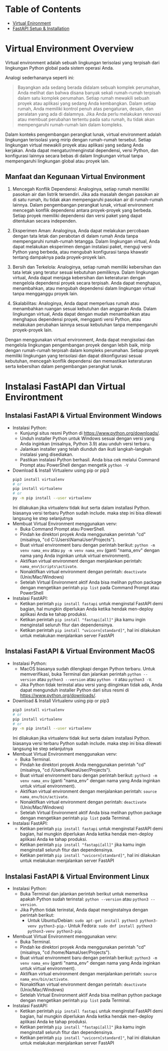 # Table of Contents
- [Virtual Enironment](#virtual-environment-overview)
- [FastAPI Setup & Installation](#instalasi-fastapi-dan-virtual-environtment)

# Virtual Environment Overview
Virtual environment adalah sebuah lingkungan terisolasi yang terpisah dari lingkungan Python global pada sistem operasi Anda. 

Analogi sederhananya seperti ini:
> Bayangkan ada sedang berada didalam sebuah komplek perumahan, Anda melihat dan bahwa disana banyak sekali rumah-rumah terpisah dalam satu komplek perumahan. Setiap rumah mewakili sebuah proyek atau aplikasi yang sedang Anda kembangkan. Dalam setiap rumah, Anda memiliki kontrol penuh atas pengaturan, desain, dan peralatan yang ada di dalamnya. Jika Anda perlu melakukan renovasi atau membuat perubahan tertentu pada satu rumah, itu tidak akan mempengaruhi rumah-rumah lain dalam kompleks.

Dalam konteks pengembangan perangkat lunak, virtual environment adalah lingkungan terisolasi yang mirip dengan rumah-rumah tersebut. Setiap lingkungan virtual mewakili proyek atau aplikasi yang sedang Anda kerjakan. Anda dapat mengatur/menginstal dependensi, versi Python, dan konfigurasi lainnya secara bebas di dalam lingkungan virtual tanpa mempengaruhi lingkungan global atau proyek lain.

## Manfaat dan Kegunaan Virtual Environment
1. Mencegah Konflik Dependensi: Analoginya, setiap rumah memiliki pasokan air dan listrik tersendiri. Jika ada masalah dengan pasokan air di satu rumah, itu tidak akan mempengaruhi pasokan air di rumah-rumah lainnya. Dalam pengembangan perangkat lunak, virtual environment mencegah konflik dependensi antara proyek-proyek yang berbeda. Setiap proyek memiliki dependensi dan versi paket yang dapat ditentukan secara independen.

2. Eksperimen Aman: Analoginya, Anda dapat melakukan percobaan dengan tata letak dan perabotan di dalam rumah Anda tanpa mempengaruhi rumah-rumah tetangga. Dalam lingkungan virtual, Anda dapat melakukan eksperimen dengan instalasi paket, menguji versi Python yang berbeda, atau mengubah konfigurasi tanpa khawatir tentang dampaknya pada proyek-proyek lain.

3. Bersih dan Terkelola: Analoginya, setiap rumah memiliki kebersihan dan tata letak yang teratur sesuai kebutuhan pemiliknya. Dalam lingkungan virtual, Anda dapat menjaga kebersihan dan keteraturan dengan mengelola dependensi proyek secara terpisah. Anda dapat menghapus, menambahkan, atau mengubah dependensi dalam lingkungan virtual tanpa mengganggu proyek lain.

4. Skalabilitas: Analoginya, Anda dapat memperluas rumah atau menambahkan ruangan sesuai kebutuhan dan anggaran Anda. Dalam lingkungan virtual, Anda dapat dengan mudah menambahkan atau menghapus dependensi proyek, mengganti versi Python, atau melakukan perubahan lainnya sesuai kebutuhan tanpa mempengaruhi proyek-proyek lain.

Dengan menggunakan virtual environment, Anda dapat mengisolasi dan mengelola lingkungan pengembangan proyek dengan lebih baik, mirip dengan rumah-rumah terpisah dalam kompleks perumahan. Setiap proyek memiliki lingkungan yang terisolasi dan dapat dikonfigurasi sesuai kebutuhan, mencegah konflik dependensi dan memastikan keteraturan serta kebersihan dalam pengembangan perangkat lunak.

# Instalasi FastAPI dan Virtual Environtment
## Instalasi FastAPI & Virtual Environment Windows
- Instalasi Python:
    - Kunjungi situs resmi Python di https://www.python.org/downloads/.
    - Unduh installer Python untuk Windows sesuai dengan versi yang Anda inginkan (misalnya, Python 3.9) atau unduh versi terbaru.
    - Jalankan installer yang telah diunduh dan ikuti langkah-langkah instalasi yang disediakan.
    - Pastikan instalasi Python berhasil. Anda bisa cek melalui Command Prompt atau PowerShell dengan mengetik `python -V`
- Download & Install Virtualenv using pip or pip3
    ```bash
    pip3 install virtualenv
    # or
    pip install virtualenv
    # or
    py -m pip install --user virtualenv
    ```
    Ini dilakukan jika virtualenv tidak ikut serta dalam installasi Python. biasanya versi terbaru Python sudah include. maka step ini bisa dilewati langsung ke step selanjutnya
- Membuat Virtual Environment menggunakan venv:
    - Buka Command Prompt atau PowerShell.
    - Pindah ke direktori proyek Anda menggunakan perintah "cd" (misalnya, "cd C:\Users\NamaUser\Projects").
    - Buat virtual environment baru dengan perintah berikut: `python -m venv nama_env` atau `py -m venv nama_env` (ganti "nama_env" dengan nama yang Anda inginkan untuk virtual environment).
    - Aktifkan virtual environment dengan menjalankan perintah: `nama_env\Scripts\activate`.
    - Nonaktifkan virtual environment dengan perintah: `deactivate` (Unix/Mac/Windows)
    - Setelah Virtual Environment aktif Anda bisa melihan python package dengan mengetikan perintah `pip list` pada Command Prompt atau PowerShell
- Instalasi FastAPI:
    - Ketikan perintah `pip install fastapi` untuk menginstal FastAPI demi bagian, hal mungkin diperlukan Anda ketika hendak men-deploy aplikasi Anda ke tahap produksi.
    - Ketikan perintah `pip install "fastapi[all]"` jika kamu ingin menginstall seluruh fitur dan dependensinya.
    - Ketikan perintah `pip install "uvicorn[standard]"`, hal ini dilakukan untuk melakukan menjalankan server FastAPI

## Instalasi FastAPI & Virtual Environment MacOS
- Instalasi Python:
    - MacOS biasanya sudah dilengkapi dengan Python terbaru. Untuk memverifikasi, buka Terminal dan jalankan perintah `python --version` atau `python3 --version` atau `python -V` atau `python3 -V`.
    - Jika Python tidak terinstal atau versi yang diinginkan tidak ada, Anda dapat mengunduh installer Python dari situs resmi di https://www.python.org/downloads/.
- Download & Install Virtualenv using pip or pip3
    ```bash
    pip3 install virtualenv
    # or
    pip install virtualenv
    # or
    py -m pip install --user virtualenv
    ```
    Ini dilakukan jika virtualenv tidak ikut serta dalam installasi Python. biasanya versi terbaru Python sudah include. maka step ini bisa dilewati langsung ke step selanjutnya
- Membuat Virtual Environment menggunakan venv:
    - Buka Terminal.
    - Pindah ke direktori proyek Anda menggunakan perintah "cd" (misalnya, "cd /Users/NamaUser/Projects").
    - Buat virtual environment baru dengan perintah berikut: `python3 -m venv nama_env` (ganti "nama_env" dengan nama yang Anda inginkan untuk virtual environment).
    - Aktifkan virtual environment dengan menjalankan perintah: `source nama_env/bin/activate`.
    - Nonaktifkan virtual environment dengan perintah: `deactivate` (Unix/Mac/Windows)
    - Setelah Virtual Environment aktif Anda bisa melihan python package dengan mengetikan perintah `pip list` pada Terminal.
- Instalasi FastAPI:
    - Ketikan perintah `pip install fastapi` untuk menginstal FastAPI demi bagian, hal mungkin diperlukan Anda ketika hendak men-deploy aplikasi Anda ke tahap produksi.
    - Ketikan perintah `pip install "fastapi[all]"` jika kamu ingin menginstall seluruh fitur dan dependensinya.
    - Ketikan perintah `pip install "uvicorn[standard]"`, hal ini dilakukan untuk melakukan menjalankan server FastAPI

## Instalasi FastAPI & Virtual Environment Linux
- Instalasi Python:
    - Buka Terminal dan jalankan perintah berikut untuk memeriksa apakah Python sudah terinstal: `python --version` atau `python3 --version`.
    - Jika Python tidak terinstal, Anda dapat menginstalnya dengan perintah berikut:
        - Untuk Ubuntu/Debian: `sudo apt-get install python3 python3-venv python3-pip`.- Untuk Fedora: `sudo dnf install python3 python3-venv python3-pip`.
- Membuat Virtual Environment menggunakan venv:
    - Buka Terminal.
    - Pindah ke direktori proyek Anda menggunakan perintah "cd" (misalnya, "cd /home/NamaUser/Projects").
    - Buat virtual environment baru dengan perintah berikut: `python3 -m venv nama_env` (ganti "nama_env" dengan nama yang Anda inginkan untuk virtual environment).
    - Aktifkan virtual environment dengan menjalankan perintah: `source nama_env/bin/activate`.
    - Nonaktifkan virtual environment dengan perintah: `deactivate` (Unix/Mac/Windows)
    - Setelah Virtual Environment aktif Anda bisa melihan python package dengan mengetikan perintah `pip list` pada Terminal.
- Instalasi FastAPI:
    - Ketikan perintah `pip install fastapi` untuk menginstal FastAPI demi bagian, hal mungkin diperlukan Anda ketika hendak men-deploy aplikasi Anda ke tahap produksi.
    - Ketikan perintah `pip install "fastapi[all]"` jika kamu ingin menginstall seluruh fitur dan dependensinya.
    - Ketikan perintah `pip install "uvicorn[standard]"`, hal ini dilakukan untuk melakukan menjalankan server FastAPI